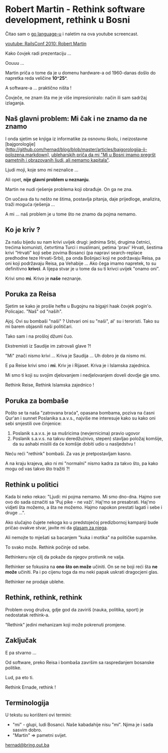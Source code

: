 # Robert Martin - Rethink software development, rethink u Bosni

Čitao sam o [go language-u](http://golang.org/) i naletim na ova youtube screencast.

[youtube: RailsConf 2010: Robert Martin](http://www.youtube.com/watch?v=mslMLp5bQD0)

Kako čovjek radi prezentaciju ...

Oouuu ...

Martin priča o tome da je u domenu hardware-a od 1960-danas došlo do napretka reda veličine **10^25***. 

A software-a ... praktično ništa !

Čovječe, ne znam šta me je više impresioniralo: način ili sam sadržaj izlaganja.

## Naš glavni problem: Mi čak i ne znamo da ne znamo
 
I onda sjetim se knjiga iz informatike za osnovnu školu, i neizostavne [bajgorologije](http://github.com/hernad/blog/blob/master/articles/bajgorologija-ii-polozena.markdown], [ubleharskih priča da mi "Mi u Bosni imamo pregršt pametnih i obrazovanih ljudi, ali nemamo kapitala"](http://github.com/hernad/blog/blob/master/articles/glup-lud-bahat-20100605.markdown).

Ljudi moji, koje smo mi neznalice ...

Ali opet, **nije glavni problem u neznanju**. 

Martin ne nudi rješenje problema koji obrađuje. On ga ne zna.   

On uočava da tu nešto ne štima, postavlja pitanja, daje prijedloge, analizira, traži moguća rješenja ... 

A mi ... naš problem je u tome što ne znamo da pojma nemamo. 

## Ko je kriv ?

Za našu bijedu su nam krivi uvijek drugi: jednima Srbi, drugima četnici, trećima komunisti, četvrtima Turci i muslimani, petima 'pravi' Hrvati, šestima krivi "Hrvati" koji sebe zovima Bosanci (pa napravi search-replace predhodne teze Hrvati-Srbi), pa onda Bošnjaci koji ne podržavaju Reisa, pa oni koji podržavaju Reisa, pa Vehabije ... Ako čega imamo napretek, to su definitivno **krivci**. A lijepa stvar je u tome da su ti krivci uvijek "onamo oni".

Krivi smo **mi**. Krivo je  **naše** neznanje.

## Poruka za Reisa

Sjetim se kako je prošle hefte u Bugojnu na bigajri haak čovjek pogin'o. Policajac. "Naš" od "naših".

Ajoj. Ovi su bombaši "naši" ? Ustvari oni su "naši", al' su i teroristi. Tako su mi barem objasnili naši političari. 

Tako sam i na prošloj džumi čuo.

Ekstremisti iz Saudije im zatrovali glave ?! 

"Mi" znači nismo krivi ... Kriva je Saudija ... Uh dobro je da nismo mi. 

E pa Reise krivi smo i **mi**. Kriv je i Rijaset. Kriva je i Islamska zajednica. 

Mi smo ti koji su svojim djelovanjem i nedjelovanjem doveli dovdje gje smo.

Rethink Reise, Rethink Islamska zajednico !

## Poruka za bombaše 

Pošto se ta naša "zatrovana braća", opasana bombama, poziva na časni Qur'an i sunnet Poslanika s.a.v.s., najviše me interesuje kako su kako oni sebi smjestili ove činjenice:

1. Poslanik s.a.v.s. je sa mušricima (nevjernicima) pravio ugovor
2. Poslanik s.a.v.s. na takvu deredžu(nivo, stepen) stavljao položaj komšije, da su ashabi mislili da će komšije dobiti udio u nasljedstvu !

Neću reći "rethink" bombaši. Za vas je pretpostavljam kasno.

A na kraju krajeva, ako ni mi "normalni" nismo kadra za takvo što, pa kako mogu od vas takvo što tražiti ?!


## Rethink u politici

Kada bi neko rekao: "Ljudi: mi pojma nemamo. Mi smo dno-dna. Hajmo sve ovo do sada označiti sa 'Puj pike - ne važi'. Haj'mo se presabrati. Haj'mo vidjeti šta možemo, a šta ne možemo. Hajmo napokon prestati lagati i sebe i druge ...".


Ako slučajno čujete nekoga ko u predstojećoj predizbornoj kampanji bude pričao ovakve stvar, javite mi da [glasam za njega](http://github.com/hernad/blog/blob/master/articles/evo-i-politike-20100621.markdown).

Ali nemojte to mješati sa bacanjem "kuka i motika" na političke suparnike. 

To svako može. Rethink počinje od sebe. 

Rethinkeru nije cilj da pokaže da njegov protivnik ne valja.

Rethinker se fokusira na **ono što on može** učiniti. On se ne boji reći šta **ne može** učiniti. Pa i po cijenu toga da mu neki papak uskrati dragocjeni glas.

Rethinker ne prodaje ublehe. 


## Rethink, rethink, rethink

Problem ovog drušva, gdje god da zaviriš (nauka, politika, sport) je nedostatak rethink-a.

"Rethink" jedini mehanizam koji može pokrenuti promjene.


## Zaključak

E pa stvarno ... 

Od software, preko Reisa i bombaša završim sa raspredanjem bosanske politike.

Lud, pa eto ti. 

Rethink Ernade, rethink !


## Terminologija

U tekstu su korišteni ovi termini:

* "mi" - glupi, ludi Bosanci. Naše kabadahije nisu "mi". Njima je i sada sasvim dobro. 
* "Martin" => pametni svijet. 

hernad@bring.out.ba
